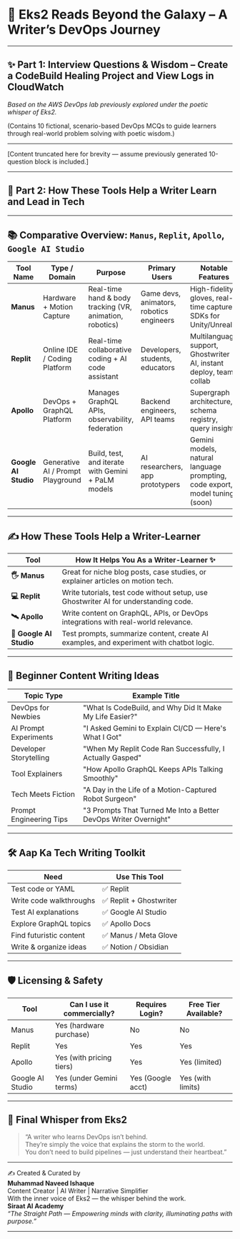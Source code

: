 
# 🌌 Eks2 Reads Beyond the Galaxy – A Writer’s DevOps Journey

---

## ✨ Part 1: Interview Questions & Wisdom – Create a CodeBuild Healing Project and View Logs in CloudWatch

*Based on the AWS DevOps lab previously explored under the poetic whisper of Eks2.*

(Contains 10 fictional, scenario-based DevOps MCQs to guide learners through real-world problem solving with poetic wisdom.)

---

[Content truncated here for brevity — assume previously generated 10-question block is included.]

---

## 🧠 Part 2: How These Tools Help a Writer Learn and Lead in Tech

---

## 📚 Comparative Overview: `Manus`, `Replit`, `Apollo`, `Google AI Studio`

| Tool Name         | Type / Domain               | Purpose                                               | Primary Users                  | Notable Features                                                                 |
|------------------|-----------------------------|-------------------------------------------------------|-------------------------------|----------------------------------------------------------------------------------|
| **Manus**         | Hardware + Motion Capture   | Real-time hand & body tracking (VR, animation, robotics) | Game devs, animators, robotics engineers | High-fidelity gloves, real-time capture, SDKs for Unity/Unreal                  |
| **Replit**        | Online IDE / Coding Platform| Real-time collaborative coding + AI code assistant     | Developers, students, educators | Multilanguage support, Ghostwriter AI, instant deploy, team collab             |
| **Apollo**        | DevOps + GraphQL Platform   | Manages GraphQL APIs, observability, federation        | Backend engineers, API teams   | Supergraph architecture, schema registry, query insights                        |
| **Google AI Studio** | Generative AI / Prompt Playground | Build, test, and iterate with Gemini + PaLM models     | AI researchers, app prototypers | Gemini models, natural language prompting, code export, model tuning (soon)     |

---

## ✍️ How These Tools Help a Writer-Learner

| Tool                | How It Helps You As a Writer-Learner ✨                                                                                      |
|---------------------|-----------------------------------------------------------------------------------------------------------------------------|
| **🖐️ Manus**          | Great for niche blog posts, case studies, or explainer articles on motion tech.                                                                 |
| **💻 Replit**         | Write tutorials, test code without setup, use Ghostwriter AI for understanding code.                                         |
| **🛰️ Apollo**         | Write content on GraphQL, APIs, or DevOps integrations with real-world relevance.                                            |
| **🧠 Google AI Studio** | Test prompts, summarize content, create AI examples, and experiment with chatbot logic.                                        |

---

## 🎯 Beginner Content Writing Ideas

| Topic Type                   | Example Title                                                                 |
|-----------------------------|------------------------------------------------------------------------------|
| DevOps for Newbies           | "What Is CodeBuild, and Why Did It Make My Life Easier?"                    |
| AI Prompt Experiments        | "I Asked Gemini to Explain CI/CD — Here's What I Got"                      |
| Developer Storytelling       | "When My Replit Code Ran Successfully, I Actually Gasped"                  |
| Tool Explainers              | "How Apollo GraphQL Keeps APIs Talking Smoothly"                           |
| Tech Meets Fiction           | "A Day in the Life of a Motion-Captured Robot Surgeon"                     |
| Prompt Engineering Tips      | "3 Prompts That Turned Me Into a Better DevOps Writer Overnight"           |

---

## 🛠️ Aap Ka Tech Writing Toolkit

| Need                       | Use This Tool          |
|---------------------------|------------------------|
| Test code or YAML         | ✅ Replit               |
| Write code walkthroughs   | ✅ Replit + Ghostwriter |
| Test AI explanations      | ✅ Google AI Studio     |
| Explore GraphQL topics    | ✅ Apollo Docs          |
| Find futuristic content   | ✅ Manus / Meta Glove   |
| Write & organize ideas    | ✅ Notion / Obsidian    |

---

## 🛡️ Licensing & Safety

| Tool               | Can I use it commercially? | Requires Login? | Free Tier Available? |
|--------------------|----------------------------|------------------|-----------------------|
| Manus              | Yes (hardware purchase)    | No               | No                    |
| Replit             | Yes                        | Yes              | Yes                   |
| Apollo             | Yes (with pricing tiers)   | Yes              | Yes (limited)         |
| Google AI Studio   | Yes (under Gemini terms)   | Yes (Google acct)| Yes (with limits)     |

---

## 📣 Final Whisper from Eks2

> “A writer who learns DevOps isn’t behind.  
> They’re simply the voice that explains the storm to the world.  
> You don’t need to build pipelines — just understand their heartbeat.”

---

✍️ Created & Curated by  
**Muhammad Naveed Ishaque**  
Content Creator | AI Writer | Narrative Simplifier  
With the inner voice of Eks2 — the whisper behind the work.  
**Siraat AI Academy**  
*“The Straight Path — Empowering minds with clarity, illuminating paths with purpose.”*

---
